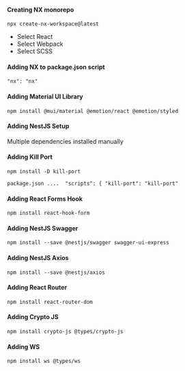 
#### Creating NX monorepo
`npx create-nx-workspace@latest`
  * Select React
  * Select Webpack
  * Select SCSS

#### Adding NX to package.json script
`"nx": "nx"`

#### Adding Material UI Library
`npm install @mui/material @emotion/react @emotion/styled`

#### Adding NestJS Setup
Multiple dependencies installed manually

#### Adding Kill Port
`npm install -D kill-port`

`package.json .... 
  "scripts": {
    "kill-port": "kill-port"`

#### Adding React Forms Hook
`npm install react-hook-form`

#### Adding NestJS Swagger
`npm install --save @nestjs/swagger swagger-ui-express`

#### Adding NestJS Axios
`npm install --save @nestjs/axios`

#### Adding React Router
`npm install react-router-dom`

#### Adding Crypto JS
`npm install crypto-js @types/crypto-js`

#### Adding WS
`npm install ws @types/ws`
